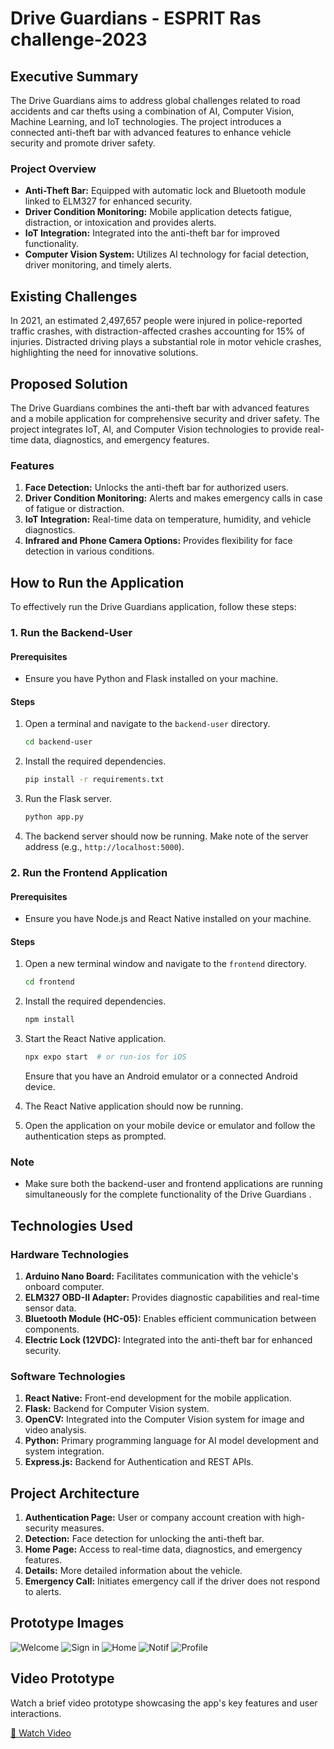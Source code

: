 # Drive Guardians - ESPRIT Ras challenge-2023

## Executive Summary

The Drive Guardians aims to address global challenges related to road accidents and car thefts using a combination of AI, Computer Vision, Machine Learning, and IoT technologies. The project introduces a connected anti-theft bar with advanced features to enhance vehicle security and promote driver safety.

### Project Overview

- **Anti-Theft Bar:** Equipped with automatic lock and Bluetooth module linked to ELM327 for enhanced security.
- **Driver Condition Monitoring:** Mobile application detects fatigue, distraction, or intoxication and provides alerts.
- **IoT Integration:** Integrated into the anti-theft bar for improved functionality.
- **Computer Vision System:** Utilizes AI technology for facial detection, driver monitoring, and timely alerts.

## Existing Challenges

In 2021, an estimated 2,497,657 people were injured in police-reported traffic crashes, with distraction-affected crashes accounting for 15% of injuries. Distracted driving plays a substantial role in motor vehicle crashes, highlighting the need for innovative solutions.

## Proposed Solution

The Drive Guardians  combines the anti-theft bar with advanced features and a mobile application for comprehensive security and driver safety. The project integrates IoT, AI, and Computer Vision technologies to provide real-time data, diagnostics, and emergency features.

### Features

1. **Face Detection:** Unlocks the anti-theft bar for authorized users.
2. **Driver Condition Monitoring:** Alerts and makes emergency calls in case of fatigue or distraction.
3. **IoT Integration:** Real-time data on temperature, humidity, and vehicle diagnostics.
4. **Infrared and Phone Camera Options:** Provides flexibility for face detection in various conditions.

## How to Run the Application

To effectively run the Drive Guardians  application, follow these steps:

### 1. Run the Backend-User

#### Prerequisites
- Ensure you have Python and Flask installed on your machine.

#### Steps
1. Open a terminal and navigate to the `backend-user` directory.
   ```bash
   cd backend-user
   ```

2. Install the required dependencies.
   ```bash
   pip install -r requirements.txt
   ```

3. Run the Flask server.
   ```bash
   python app.py
   ```

4. The backend server should now be running. Make note of the server address (e.g., `http://localhost:5000`).

### 2. Run the Frontend Application

#### Prerequisites
- Ensure you have Node.js and React Native installed on your machine.

#### Steps
1. Open a new terminal window and navigate to the `frontend` directory.
   ```bash
   cd frontend
   ```

2. Install the required dependencies.
   ```bash
   npm install
   ```

3. Start the React Native application.
   ```bash
   npx expo start  # or run-ios for iOS
   ```

   Ensure that you have an Android emulator or a connected Android device.

4. The React Native application should now be running.

5. Open the application on your mobile device or emulator and follow the authentication steps as prompted.

### Note
- Make sure both the backend-user and frontend applications are running simultaneously for the complete functionality of the Drive Guardians .

## Technologies Used

### Hardware Technologies

1. **Arduino Nano Board:** Facilitates communication with the vehicle's onboard computer.
2. **ELM327 OBD-II Adapter:** Provides diagnostic capabilities and real-time sensor data.
3. **Bluetooth Module (HC-05):** Enables efficient communication between components.
4. **Electric Lock (12VDC):** Integrated into the anti-theft bar for enhanced security.

### Software Technologies

1. **React Native:** Front-end development for the mobile application.
2. **Flask:** Backend for Computer Vision system.
3. **OpenCV:** Integrated into the Computer Vision system for image and video analysis.
4. **Python:** Primary programming language for AI model development and system integration.
5. **Express.js:** Backend for Authentication and REST APIs.

## Project Architecture

1. **Authentication Page:** User or company account creation with high-security measures.
2. **Detection:** Face detection for unlocking the anti-theft bar.
3. **Home Page:** Access to real-time data, diagnostics, and emergency features.
4. **Details:** More detailed information about the vehicle.
5. **Emergency Call:** Initiates emergency call if the driver does not respond to alerts.

## Prototype Images



![Welcome](Prototype/prototype1.png)
![Sign in](Prototype/Sign_in.png)
![Home](Prototype/Home.png)
![Notif](Prototype/Notif.png)
![Profile](Prototype/ismail.png)


## Video Prototype

Watch a brief video prototype showcasing the app's key features and user interactions.


[🎥 Watch Video](https://drive.google.com/drive/folders/1FTuOmquKnwebZ4gwxlVlBkb7pOv7tRuG?fbclid=IwAR3ZKRhIEvs2wkF8DHH1jhC_wwSLqKqqh6gUaH6h_ZLsfTRHsxPZ8xAeRJQ)












